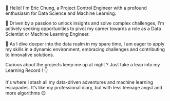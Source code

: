 👋 Hello! I'm Eric Chung, a Project Control Engineer with a profound enthusiasm for Data Science and Machine Learning.
 
🔹 Driven by a passion to unlock insights and solve complex challenges, I'm actively seeking opportunities to pivot my career towards a role as a Data Scientist or Machine Learning Engineer.

🔹 As I dive deeper into the data realm in my spare time, I am eager to apply my skills in a dynamic environment, embracing challenges and contributing to innovative solutions.

Curious about the projects keep me up at night ? Just take a leap into my Learning Record ! 👇

It's where I stash all my data-driven adventures and machine learning escapades. It’s like my professional diary, but with less teenage angst and more algorithms 😉

